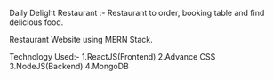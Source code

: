 Daily Delight Restaurant :- Restaurant to order, booking table and find delicious food.

Restaurant Website using MERN Stack.

Technology Used:-
1.ReactJS(Frontend)
2.Advance CSS
3.NodeJS(Backend)
4.MongoDB
